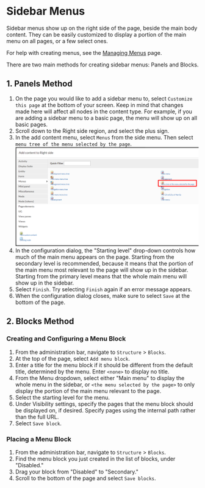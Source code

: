 # Sidebar Menus

Sidebar menus show up on the right side of the page, beside the main body content. They can be easily customized to display a portion of the main menu on all pages, or a few select ones.

For help with creating menus, see the [Managing Menus](menuitems.md) page.

There are two main methods for creating sidebar menus: Panels and Blocks.

## 1. Panels Method

1. On the page you would like to add a sidebar menu to, select `Customize this page` at the bottom of your screen. Keep in mind that changes made here will affect all nodes in the content type. For example, if you are adding a sidebar menu to a basic page, the menu will show up on all basic pages.
2. Scroll down to the Right side region, and select the plus sign.
3. In the add content menu, select `Menus` from the side menu. Then select `menu tree of the menu selected by the page`.
 ![Add content menu with menu tree highlighted](images/menu-selected-by-the-page.png)
4. In the configuration dialog, the "Starting level" drop-down controls how much of the main menu appears on the page. Starting from the secondary level is recommended, because it means that the portion of the main menu most relevant to the page will show up in the sidebar. Starting from the primary level means that the whole main menu will show up in the sidebar.
5. Select `Finish`. Try selecting `Finish` again if an error message appears.
6. When the configuration dialog closes, make sure to select `Save` at the bottom of the page.

## 2. Blocks Method

### Creating and Configuring a Menu Block

1. From the administration bar, navigate to `Structure` > `Blocks`.
2. At the top of the page, select `Add menu block`.
3. Enter a title for the menu block if it should be different from the default title, determined by the menu. Enter `<none>` to display no title.
4. From the Menu dropdown, select either "Main menu" to display the whole menu in the sidebar, or `<the menu selected by the page>` to only display the portion of the main menu relevant to the page.
5. Select the starting level for the menu. 
6. Under Visibility settings, specify the pages that the menu block should be displayed on, if desired. Specify pages using the internal path rather than the full URL.
7. Select `Save block`.

### Placing a Menu Block

1. From the administration bar, navigate to `Structure` > `Blocks`.
2. Find the menu block you just created in the list of blocks, under "Disabled."
3. Drag your block from "Disabled" to "Secondary."
4. Scroll to the bottom of the page and select `Save blocks`.
